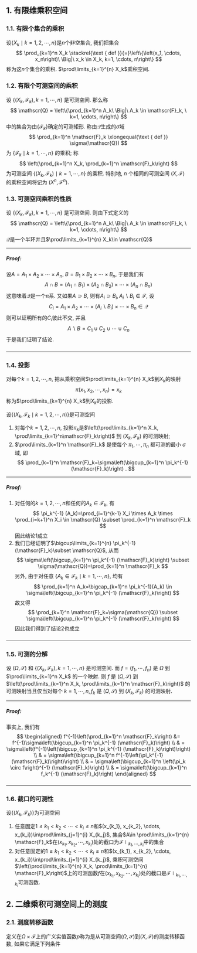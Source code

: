 ## 1. 有限维乘积空间
### 1.1. 有限个集合的乘积
设$\{X_k\mid k=1,2,\cdots, n\}$是$n$个非空集合, 我们把集合
$$
\prod_{k=1}^n X_k \stackrel{\text { def }}{=}\left\{\left(x_1, \cdots, x_n\right)\ \Big|\ x_k \in X_k, k=1, \cdots, n\right\}
$$
称为这$n$个集合的乘积. $\prod\limits_{k=1}^{n} X_k$乘积空间. 

### 1.2. 有限个可测空间的乘积
设 $\left\{\left(X_k, \mathscr{F}_k\right), k=1, \cdots, n\right\}$ 是可测空间. 那么称
$$
\mathscr{Q} = \left\{\prod_{k=1}^n A_k\ \Big|\   A_k \in \mathscr{F}_k, \ k=1, \cdots, n\right\}
$$
中的集合为由$\{\mathscr{F}_k\}$确定的可测矩形. 称由$\mathscr{Q}$生成的$\sigma$域
$$
\prod_{k=1}^n \mathscr{F}_k \xlongequal{\text { def }} \sigma(\mathscr{Q})
$$
为 $\left\{\mathscr{F}_k\mid  k=1, \cdots, n\right\}$ 的乘积; 称
$$
\left(\prod_{k=1}^n X_k, \prod_{k=1}^n \mathscr{F}_k\right)
$$
为可测空间 $\left\{\left(X_k, \mathscr{F}_k\right)\mid  k=1, \cdots, n\right\}$ 的乘积. 特别地, $n$ 个相同的可测空间 $(X, \mathscr{F})$ 的乘积空间将记为 $\left(X^n, \mathscr{F}^n\right)$.

### 1.3. 可测空间乘积的性质
设 $\left\{\left(X_k, \mathscr{F}_k\right), k=1, \cdots, n\right\}$ 是可测空间. 则由下式定义的
$$
\mathscr{Q} = \left\{\prod_{k=1}^n A_k\ \Big|\   A_k \in \mathscr{F}_k, \ k=1, \cdots, n\right\}
$$
$\mathscr{Q}$是一个半环并且$\prod\limits_{k=1}^{n} X_k\in \mathscr{Q}$
___
##### Proof:
设$A = A_1\times A_2\times \cdots \times A_n,\ B = B_1\times B_2\times \cdots\times B_n$, 于是我们有
$$
A\cap B = (A_1\cap B_1)\times (A_2\cap B_2)\times \cdots \times (A_n\cap B_n)
$$
这意味着$\mathscr{Q}$是一个$\pi$系. 又如果$A\supset B$, 则有$A_i\supset B_i, A_i\backslash B_i\in \mathscr{F}$, 设
$$
C_i = A_1\times A_2\times \cdots \times (A_i\backslash B_i) \times \cdots \times B_n \in \mathscr{Q}
$$
则可以证明所有的$C_i$彼此不交, 并且
$$
A\backslash B = C_1\cup C_2\cup \cdots \cup C_n
$$
于是我们证明了结论.
#####
___

### 1.4. 投影
对每个$k=1,2, \cdots, n$, 把从乘积空间$\prod\limits_{k=1}^{n} X_k$到$X_k$的映射
$$
\pi(x_1, x_2, \cdots, x_n) = x_k
$$
称为$\prod\limits_{k=1}^{n} X_k$到$X_k$的投影. 

设$\{(X_k, \mathscr{F}_k\mid k=1,2,\cdots, n)\}$是可测空间
1. 对每个$k=1,2,\cdots, n$, 投影$\pi_k$是$\left(\prod\limits_{k=1}^n X_k, \prod\limits_{k=1}^n\mathscr{F}_k\right)$ 到 $\left(X_k, \mathscr{F}_k\right)$ 的可测映射;
2. $\prod\limits_{k=1}^n \mathscr{F}_k$  是使每个 $\pi_1, \cdots, \pi_n$ 都可测的最小 $\sigma$ 域, 即
$$
\prod_{k=1}^n \mathscr{F}_k=\sigma\left(\bigcup_{k=1}^n \pi_k^{-1}(\mathscr{F}_k)\right) .
$$

___
##### Proof:
1. 对任何的$k=1,2,\cdots, n$和任何的$A_k\in \mathscr{F}_k$, 有
   $$
   \pi_k^{-1} (A_k)=\prod_{i=1}^{k-1} X_i \times A_k \times \prod_{i=k+1}^n X_i \in \mathscr{Q} \subset \prod_{k=1}^n \mathscr{F}_k
   $$
   因此结论1成立
2. 我们已经证明了$\bigcup\limits_{k=1}^{n} \pi_k^{-1}(\mathscr{F}_k)\subset \mathscr{Q}$, 从而
   $$
   \sigma\left(\bigcup_{k=1}^n \pi_k^{-1}  (\mathscr{F}_k)\right) \subset \sigma(\mathscr{Q})=\prod_{k=1}^n \mathscr{F}_k 
   $$
   另外, 由于对任意 $\left\{A_k \in \mathscr{F}_k \mid k=1, \cdots, n\right\}$, 均有
   $$
   \prod_{k=1}^n A_k=\bigcap_{k=1}^n \pi_k^{-1}(A_k) \in \sigma\left(\bigcup_{k=1}^n \pi_k^{-1} (\mathscr{F}_k)\right)
   $$
   故又得
   $$
   \prod_{k=1}^n \mathscr{F}_k=\sigma(\mathscr{Q}) \subset \sigma\left(\bigcup_{k=1}^n \pi_k^{-1} (\mathscr{F}_k)\right) 
   $$
   因此我们得到了结论2也成立
#####
___

### 1.5. 可测的分解

设 $(\Omega, \mathscr{S})$ 和 $\left\{\left(X_k, \mathscr{F}_k\right), k=1, \cdots, n\right\}$ 是可测空间. 而 $f=\left(f_1, \cdots, f_n\right)$ 是 $\Omega$ 到 $\prod\limits_{k=1}^n X_k$ 的一个映射. 则 $f$ 是 $(\Omega, \mathscr{S})$ 到 $\left(\prod\limits_{k=1}^n X_k, \prod\limits_{k=1}^n \mathscr{F}_k\right)$ 的可测映射当且仅当对每个 $k=1, \cdots, n, f_k$ 是 $(\Omega, \mathscr{S})$ 到 $\left(X_k, \mathscr{F}_k\right)$ 的可测映射.
___
##### Proof:
事实上, 我们有
$$
\begin{aligned} 
f^{-1}\left(\prod_{k=1}^n \mathscr{F}_k\right) &= f^{-1}\sigma\left(\bigcup_{k=1}^n \pi_k^{-1} (\mathscr{F}_k)\right) \\ 
& = \sigma\left(f^{-1}\left(\bigcup_{k=1}^n \pi_k^{-1} (\mathscr{F}_k)\right)\right) \\
& = \sigma\left(\bigcup_{k=1}^n f^{-1}\left(\pi_k^{-1} (\mathscr{F}_k)\right)\right) \\ 
& = \sigma\left(\bigcup_{k=1}^n \left(\pi_k \circ f\right)^{-1} (\mathscr{F}_k)\right) \\ 
& = \sigma\left(\bigcup_{k=1}^n f_k^{-1} (\mathscr{F}_k)\right)
\end{aligned}
$$
#####
___

### 1.6. 截口的可测性
设$\{(X_k, \mathscr{F}_k)\}$为可测空间
1. 任意固定$1\le k_1< k_2<\cdots< k_i\le n$和$(x_{k_1}, x_{k_2}, \cdots, x_{k_i})\in\prod\limits_{j=1}^{i} X_{k_j}$, 集合$A\in \prod\limits_{k=1}^{n} \mathscr{F}_k$在$(x_{k_1}, x_{k_2}, \cdots, x_{k_i})$处的截口为$\mathscr{F} \mid_{k_1,\cdots, k_i}$中的集合
2. 对任意固定的$1\le k_1< k_2<\cdots< k_i\le n$和$(x_{k_1}, x_{k_2}, \cdots, x_{k_i})\in\prod\limits_{j=1}^{i} X_{k_j}$, 乘积可测空间$\left(\prod\limits_{k=1}^{n} X_k, \prod\limits_{k=1}^{n} \mathscr{F}_k\right)$上的可测函数$f$在$(x_{k_1}, x_{k_2}, \cdots, x_{k_i})$处的截口是$\mathscr{F} \mid_{k_1,\cdots, k_i}$可测函数. 

## 2. 二维乘积可测空间上的测度
### 2.1. 测度转移函数
定义在$\Omega\times \mathscr{F}$上的广义实值函数$p$称为是从可测空间$(\Omega, \mathscr{S})$到$(X, \mathscr{F})$的测度转移函数, 如果它满足下列条件